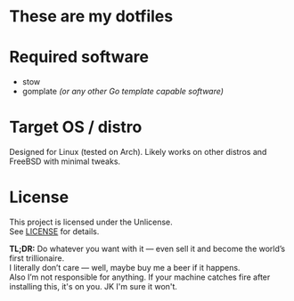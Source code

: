 # These are my dotfiles

# Required software
- stow
- gomplate *(or any other Go template capable software)*

# Target OS / distro
Designed for Linux (tested on Arch). Likely works on other distros and FreeBSD with minimal tweaks.

# License
This project is licensed under the Unlicense.  
See [LICENSE](./LICENSE) for details.

**TL;DR:** Do whatever you want with it — even sell it and become the world’s first trillionaire.  
I literally don’t care — well, maybe buy me a beer if it happens.  
Also I’m not responsible for anything. If your machine catches fire after installing this, it's on you. JK I'm sure it won't.
